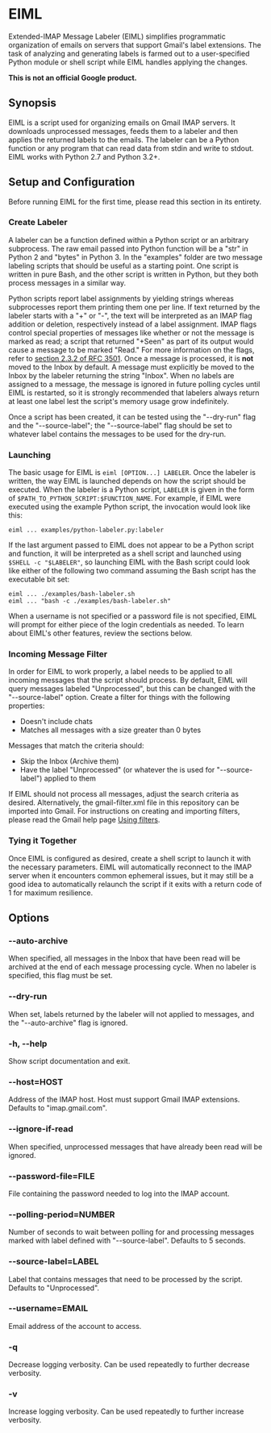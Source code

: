 EIML
======

Extended-IMAP Message Labeler (EIML) simplifies programmatic organization of
emails on servers that support Gmail's label extensions. The task of analyzing
and generating labels is farmed out to a user-specified Python module or shell
script while EIML handles applying the changes.

**This is not an official Google product.**

Synopsis
--------

EIML is a script used for organizing emails on Gmail IMAP servers. It downloads
unprocessed messages, feeds them to a labeler and then applies the returned
labels to the emails. The labeler can be a Python function or any program that
can read data from stdin and write to stdout. EIML works with Python 2.7 and
Python 3.2+.

Setup and Configuration
-----------------------

Before running EIML for the first time, please read this section in its
entirety.

### Create Labeler ###

A labeler can be a function defined within a Python script or an arbitrary
subprocess. The raw email passed into Python function will be a "str" in Python
2 and "bytes" in Python 3. In the "examples" folder are two message labeling
scripts that should be useful as a starting point. One script is written in
pure Bash, and the other script is written in Python, but they both process
messages in a similar way.

Python scripts report label assignments by yielding strings whereas
subprocesses report them printing them one per line. If text returned by the
labeler starts with a "+" or "-", the text will be interpreted as an IMAP flag
addition or deletion, respectively instead of a label assignment. IMAP flags
control special properties of messages like whether or not the message is
marked as read; a script that returned "+Seen" as part of its output would
cause a message to be marked "Read." For more information on the flags, refer
to [section 2.3.2 of RFC 3501][rfc-3501-2.3.2]. Once a message is processed, it
is **not** moved to the Inbox by default. A message must explicitly be moved to
the Inbox by the labeler returning the string "Inbox". When no labels are
assigned to a message, the message is ignored in future polling cycles until
EIML is restarted, so it is strongly recommended that labelers always return at
least one label lest the script's memory usage grow indefinitely.

Once a script has been created, it can be tested using the "--dry-run" flag and
the "--source-label"; the "--source-label" flag should be set to whatever label
contains the messages to be used for the dry-run.

  [rfc-3501-2.3.2]: https://tools.ietf.org/html/rfc3501#section-2.3.2

### Launching ###

The basic usage for EIML is `eiml [OPTION...] LABELER`. Once the labeler is
written, the way EIML is launched depends on how the script should be
executed. When the labeler is a Python script, `LABELER` is given in the form of
`$PATH_TO_PYTHON_SCRIPT:$FUNCTION_NAME`. For example, if EIML were executed
using the example Python script, the invocation would look like this:

    eiml ... examples/python-labeler.py:labeler

If the last argument passed to EIML does not appear to be a Python script and
function, it will be interpreted as a shell script and launched using `$SHELL -c
"$LABELER"`, so launching EIML with the Bash script could look like either of
the following two command assuming the Bash script has the executable bit set:

    eiml ... ./examples/bash-labeler.sh
    eiml ... "bash -c ./examples/bash-labeler.sh"

When a username is not specified or a password file is not specified, EIML
will prompt for either piece of the login credentials as needed. To learn about
EIML's other features, review the sections below.

### Incoming Message Filter ###

In order for EIML to work properly, a label needs to be applied to all
incoming messages that the script should process. By default, EIML will query
messages labeled "Unprocessed", but this can be changed with the
"--source-label" option. Create a filter for things with the following
properties:

- Doesn't include chats
- Matches all messages with a size greater than 0 bytes

Messages that match the criteria should:

- Skip the Inbox (Archive them)
- Have the label "Unprocessed" (or whatever the is used for "--source-label")
  applied to them

If EIML should not process all messages, adjust the search criteria as
desired. Alternatively, the gmail-filter.xml file in this repository can be
imported into Gmail. For instructions on creating and importing filters, please
read the Gmail help page [Using filters][using-filters].

  [using-filters]: https://support.google.com/mail/answer/6579 "Gmail Help: Using filters"

### Tying it Together ###

Once EIML is configured as desired, create a shell script to launch it with the
necessary parameters. EIML will automatically reconnect to the IMAP server when
it encounters common ephemeral issues, but it may still be a good idea to
automatically relaunch the script if it exits with a return code of 1 for
maximum resilience.

Options
-------

### --auto-archive ###

When specified, all messages in the Inbox that have been read will be archived
at the end of each message processing cycle. When no labeler is specified, this
flag must be set.

### --dry-run  ###

When set, labels returned by the labeler will not applied to messages, and the
"--auto-archive" flag is ignored.

### -h, --help ###

Show script documentation and exit.

### --host=HOST ###

Address of the IMAP host. Host must support Gmail IMAP extensions. Defaults to
"imap.gmail.com".

### --ignore-if-read ###

When specified, unprocessed messages that have already been read will be
ignored.

### --password-file=FILE ###

File containing the password needed to log into the IMAP account.

### --polling-period=NUMBER ###

Number of seconds to wait between polling for and processing messages marked
with label defined with "--source-label". Defaults to 5 seconds.

### --source-label=LABEL ###

Label that contains messages that need to be processed by the script. Defaults
to "Unprocessed".

### --username=EMAIL ###

Email address of the account to access.

### -q ###

Decrease logging verbosity. Can be used repeatedly to further decrease
verbosity.

### -v ###

Increase logging verbosity. Can be used repeatedly to further increase
verbosity.

